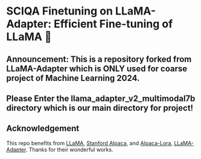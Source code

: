 # SCIQA Finetuning on LLaMA-Adapter: Efficient Fine-tuning of LLaMA 🚀

## Announcement: This is a repository forked from LLaMA-Adapter which is ONLY used for coarse project of Machine Learning 2024.

## Please Enter the llama_adapter_v2_multimodal7b directory which is our main directory for project!

## Acknowledgement
This repo benefits from [LLaMA](https://github.com/facebookresearch/llama), [Stanford Alpaca](https://github.com/tatsu-lab/stanford_alpaca), and [Alpaca-Lora](https://github.com/tloen/alpaca-lora), [LLaMA-Adapter](https://github.com/OpenGVLab/LLaMA-Adapter/tree/main). Thanks for their wonderful works.

